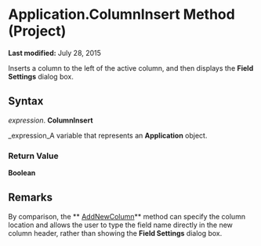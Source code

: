 
# Application.ColumnInsert Method (Project)

 **Last modified:** July 28, 2015

Inserts a column to the left of the active column, and then displays the  **Field Settings** dialog box.

## Syntax

 _expression_. **ColumnInsert**

 _expression_A variable that represents an  **Application** object.


### Return Value

 **Boolean**


## Remarks

By comparison, the  ** [AddNewColumn](009071ad-b713-4252-ab1c-781d58620d8c.md)** method can specify the column location and allows the user to type the field name directly in the new column header, rather than showing the **Field Settings** dialog box.

